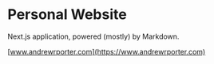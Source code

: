 # Personal Website

Next.js application, powered (mostly) by Markdown.

[www.andrewrporter.com](https://www.andrewrporter.com)
